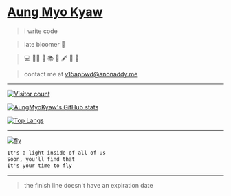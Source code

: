 # [Aung Myo Kyaw](https://www.aungmyokyaw.com)

> i write code

> late bloomer 🌸

> 💻 🧘‍♂️ 📝 📚 📖 🖋️ 🎸 🌸

> contact me at v15ap5wd@anonaddy.me

---

[![Visitor count](https://shields-io-visitor-counter.herokuapp.com/badge?page=AungMyoKyaw)](https://github.com/AungMyoKyaw)

[![AungMyoKyaw's GitHub stats](https://github-readme-stats.vercel.app/api?username=AungMyoKyaw)](https://github.com/AungMyoKyaw)

[![Top Langs](https://github-readme-stats.vercel.app/api/top-langs/?username=AungMyoKyaw&layout=compact)](https://github.com/AungMyoKyaw)

---

[![fly](https://img.youtube.com/vi/7dcNG6-5O2o/0.jpg)](https://youtu.be/7dcNG6-5O2o)

```txt
It's a light inside of all of us
Soon, you'll find that
It's your time to fly
```

---

> the finish line doesn't have an expiration date
